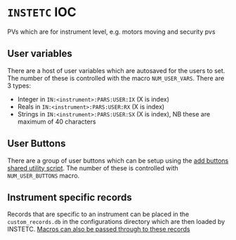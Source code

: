 # `INSTETC` IOC

PVs which are for instrument level, e.g. motors moving and security pvs


## User variables

There are a host of user variables which are autosaved for the users to set. The number of these is controlled with the macro `NUM_USER_VARS`. There are 3 types:

- Integer in `IN:<instrument>:PARS:USER:IX` (X is index)
- Reals in `IN:<instrument>:PARS:USER:RX` (X is index)
- Strings in `IN:<instrument>:PARS:USER:SX` (X is index), NB these are maximum of 40 characters

## User Buttons

There are a group of user buttons which can be setup using the [add buttons shared utility script](https://github.com/ISISNeutronMuon/InstrumentScripts/wiki/Button-Functions). The number of these is controlled with `NUM_USER_BUTTONS` macro.

## Instrument specific records
Records that are specific to an instrument can be placed in the `custom_records.db` in the configurations directory which are then loaded by INSTETC. [Macros can also be passed through to these records](Settings-and-Configurations)
 
